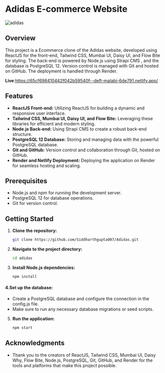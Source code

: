 # Adidas E-commerce Website

![adidas](https://github.com/Siddharthgupta007/Adidas/assets/118587047/c2fa02c6-787d-4671-8253-3fdf727795e3)



## Overview

This project is a Ecommerce clone of the Adidas website, developed using ReactJS for the front-end, Tailwind CSS, Mumbai UI, Daisy UI, and Flow Bite for styling. The back-end is powered by Node.js using Strapi CMS , and the database is PostgreSQL 12. Version control is managed with Git and hosted on GitHub. The deployment is handled through Render.


 **Live**:https://65cf698410442f042b59540f--deft-malabi-6de791.netlify.app/


## Features

- **ReactJS Front-end:** Utilizing ReactJS for building a dynamic and responsive user interface.
- **Tailwind CSS, Mumbai UI, Daisy UI, and Flow Bite:** Leveraging these libraries for efficient and modern styling.
- **Node.js Back-end:** Using Strapi CMS to create a robust back-end structure.
- **PostgreSQL 12 Database:** Storing and managing data with the powerful PostgreSQL database.
- **Git and GitHub:** Version control and collaboration through Git, hosted on GitHub.
- **Render and Netlify Deployment:** Deploying the application on Render for seamless hosting and scaling.

## Prerequisites

- Node.js and npm for running the development server.
- PostgreSQL 12 for database operations.
- Git for version control.

## Getting Started

1. **Clone the repository:**
   ```bash
   git clone https://github.com/Siddharthgupta007/Adidas.git

2. **Navigate to the project directory:**
   ```bash
   cd adidas

3. **Install Node.js dependencies:**
   ```bash
   npm install


#### 4.Set up the database:

- Create a PostgreSQL database and configure the connection in the config.js file.
- Make sure to run any necessary database migrations or seed scripts.


5. **Run the application:**
   ```bash
   npm start
## Acknowledgments

- Thank you to the creators of ReactJS, Tailwind CSS, Mumbai UI, Daisy Why, Flow Bite, Node.js, PostgreSQL, Git, GitHub, and Render for the tools and platforms that make this project possible.


